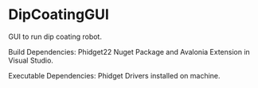 # DipCoatingGUI
GUI to run dip coating robot.

Build Dependencies: Phidget22 Nuget Package and Avalonia Extension in Visual Studio. 

Executable Dependencies: Phidget Drivers installed on machine.
